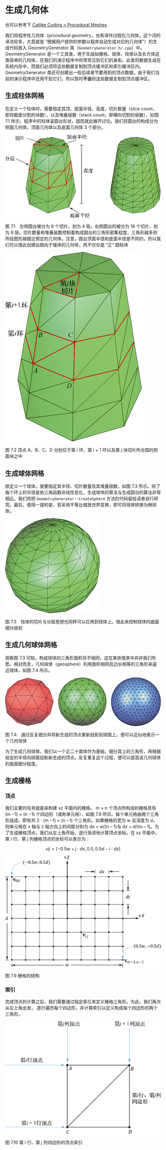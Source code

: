 # 生成几何体

也可以参考下 [Catlike Coding > Procedural Meshes](https://catlikecoding.com/unity/tutorials/procedural-meshes/)

我们将程序性几何体（procedural geometry，也有译作过程化几何体。这个词的译法较多，大意就是 “根据用户提供的参数以程序自动生成对应的几何体”）的生成代码放入 GeometryGenerator 类（`GeometryGenerator.h/.cpp`）中。GeometryGenerator 是一个工具类，用于生成如栅格、球体、柱体以及长方体这类简单的几何体，在我们的演示程序中将常常见到它们的身影。此类将数据生成在系统内存中，而我们必须将这些数据复制到顶点缓冲区和索引缓冲区内。GeometryGenerator 类还可创建出一些后续章节要用到的顶点数据，由于我们当前的演示程序中还用不到它们，所以暂时**不会**将这些数据复制到顶点缓冲区。

## 生成柱体网格

在定义一个柱体时，需要指定其顶、底面半径，高度，切片数量（slice count，即将截面分割的块数），以及堆叠层数（stack count，即横向切割的层数），如图 7.1 所示。程序中的柱体呈圆台形状，因而就此展开讨论。我们将圆台的构成分为侧面几何体，顶面几何体以及底面几何体 3 个部分。

![](../misc/images/7-1-CreateCylinder.png)

图 7.1　左侧圆台被分为 8 个切片，划为 4 层。右侧圆台的被分为 16 个切片，划为 8 层。切片数量和堆叠层数控制着构成圆台的三角形密集程度，三角形越多则所绘图形越接近预定的几何体。注意，圆台顶面半径和底面半径是不同的，所以我们可以借此创建出趋向于锥体的几何体，而不仅仅是 “正” 圆柱体

![](../misc/images/7-2-CreateCylinder.png)

图 7.2 顶点 A、B、C、D 分别位于第 i 环、第 i + 1 环以及第 j 块切片所合围的侧面块之中 

## 生成球体网格

欲定义一个球体，就要指定其半径、切片数量及其堆叠层数，如图 7.3 所示。除了每个环上的半径是依三角函数非线性变化，生成球体的算法与生成圆台的算法非常相近。我们将把 `GeometryGenerator::CreateSphere` 方法的代码留给读者自行研究。最后，值得一提的是，若采用不等比缩放世界变换，即可将球体转换为椭球体。

![](../misc/images/7-3-CreateSphere.png)

图 7.3　柱体的切片与分层思想也同样可以应用到球体上，借此来控制球体的曲面细分级别

## 生成几何球体网格

观察图 7.3 可知，构成球体的三角形面积并不相同，这在某些情景中并非我们所愿。相对而言，几何球体（geosphere）利用面积相同且边长相等的三角形来逼近球体，如图 7.4 所示。

![](../misc/images/7-4-CreateGeosphere.png)

图 7.4　通过反复细分并将新生成的顶点重新投影到球面上，便可以近似地表示一个几何球体

为了生成几何球体，我们以一个正二十面体作为基础，细分其上的三角形，再根据给定的半径向球面投影新生成的顶点。反复重复这个过程，便可以提高该几何球体的曲面细分程度。

## 生成栅格

### 顶点

我们主要的任务就是来构建 xz 平面内的栅格。 m × n 个顶点所构成的栅格具有
(m −1) × (n −1) 个四边形（或称单元格），如图 7.9 所示。每个单元格由两个三角形组成，即有共
2 ⋅ (m −1) × (n −1) 个三角形。如果栅格的宽为 w 且深度为 d，则单元格在 x 轴与 z 轴方向上的间距分别为
dx = w/(n – 1)与 dz = d/(m – 1)。为了生成栅格顶点，我们从左上角开始，逐行渐进地计算顶点坐标。在
xz 平面中，第 i 行、第 j 列栅格顶点的坐标可以表示为：

$$ vij = [−0.5w + j ⋅ dx, 0.0, 0.5d − i ⋅ dz] $$

![](../misc/images/7-9-CreateGrid.png)

图 7.9 栅格的结构

### 索引

完成顶点的计算之后，我们需要通过指定索引来定义栅格三角形。为此，我们再次从左上角出发，
逐行遍历每个四边形，并计算索引以定义构成每个四边形的两个三角形。

![](../misc/images/7-10-CreateGrid.png)

图 7.10 第 i 行、第 j 列四边形的顶点索引 
